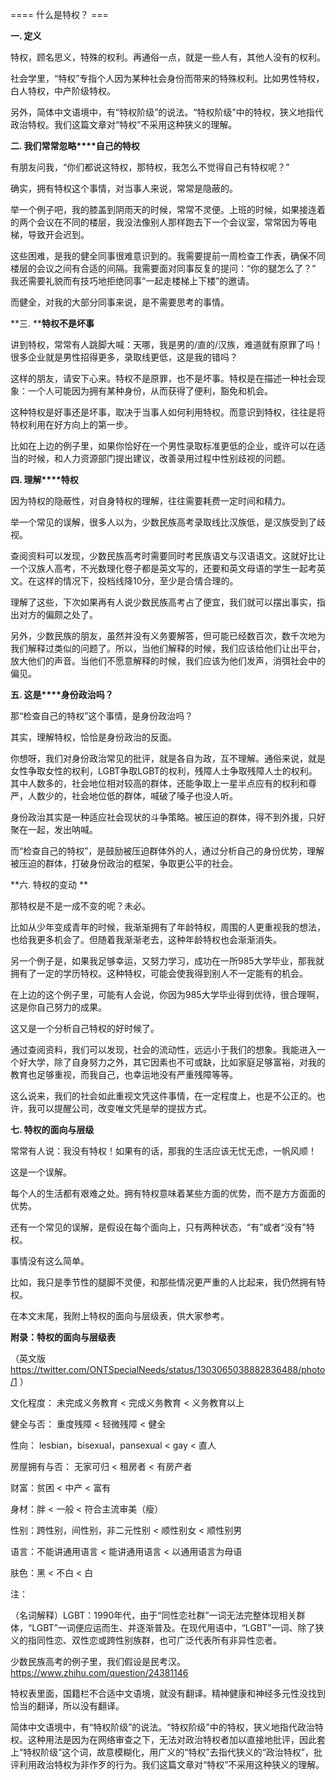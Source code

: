 ==== 什么是特权？ ===

**一. 定义**

特权，顾名思义，特殊的权利。再通俗一点，就是一些人有，其他人没有的权利。

社会学里，“特权”专指个人因为某种社会身份而带来的特殊权利。比如男性特权，白人特权，中产阶级特权。

另外，简体中文语境中，有“特权阶级”的说法。“特权阶级”中的特权，狭义地指代政治特权。我们这篇文章对“特权”不采用这种狭义的理解。

**二. ****我们常常****忽略****自己的特权**

有朋友问我，“你们都说这特权，那特权，我怎么不觉得自己有特权呢？”

确实，拥有特权这个事情，对当事人来说，常常是隐蔽的。

举一个例子吧，我的膝盖到阴雨天的时候，常常不灵便。上班的时候，如果接连着的两个会议在不同的楼层，我没法像别人那样跑去下一个会议室，常常因为等电梯，导致开会迟到。

这些困难，是我的健全同事很难意识到的。我需要提前一周检查工作表，确保不同楼层的会议之间有合适的间隔。我需要面对同事反复的提问：“你的腿怎么了？” 我还需要礼貌而有技巧地拒绝同事“一起走楼梯上下楼”的邀请。

而健全，对我的大部分同事来说，是不需要思考的事情。

**三. ****特权不是坏事**

讲到特权，常常有人跳脚大喊：天哪，我是男的/直的/汉族，难道就有原罪了吗！很多企业就是男性招得更多，录取线更低，这是我的错吗？

这样的朋友，请安下心来。特权不是原罪，也不是坏事。特权是在描述一种社会现象：一个人可能因为拥有某种身份，从而获得了便利，豁免和机会。

这种特权是好事还是坏事，取决于当事人如何利用特权。而意识到特权，往往是将特权利用在好方向上的第一步。

比如在上边的例子里，如果你恰好在一个男性录取标准更低的企业，或许可以在适当的时候，和人力资源部门提出建议，改善录用过程中性别歧视的问题。

**四. 理解****特权**

因为特权的隐蔽性，对自身特权的理解，往往需要耗费一定时间和精力。

举一个常见的误解，很多人以为，少数民族高考录取线比汉族低，是汉族受到了歧视。

查阅资料可以发现，少数民族高考时需要同时考民族语文与汉语语文。这就好比让一个汉族人高考，不光数理化卷子都是英文写的，还要和英文母语的学生一起考英文。在这样的情况下，投档线降10分，至少是合情合理的。

理解了这些，下次如果再有人说少数民族高考占了便宜，我们就可以摆出事实，指出对方的偏颇之处了。

另外，少数民族的朋友，虽然并没有义务要解答，但可能已经数百次，数千次地为我们解释过类似的问题了。所以，当他们解释的时候，我们应该给他们让出平台，放大他们的声音。当他们不愿意解释的时候，我们应该为他们发声，消弭社会中的偏见。

**五. 这是****身份政治吗？**

那“检查自己的特权”这个事情，是身份政治吗？

其实，理解特权，恰恰是身份政治的反面。

你想呀，我们对身份政治常见的批评，就是各自为政，互不理解。通俗来说，就是女性争取女性的权利，LGBT争取LGBT的权利，残障人士争取残障人士的权利。其中人数多的，社会地位相对较高的群体，还能争取上一星半点应有的权利和尊严，人数少的，社会地位低的群体，喊破了嗓子也没人听。

身份政治其实是一种适应社会现状的斗争策略。被压迫的群体，得不到外援，只好聚在一起，发出呐喊。

而“检查自己的特权”，是鼓励被压迫群体外的人，通过分析自己的身份优势，理解被压迫的群体，打破身份政治的框架，争取更公平的社会。

**六. 特权的变动 **

那特权是不是一成不变的呢？未必。

比如从少年变成青年的时候，我渐渐拥有了年龄特权，周围的人更重视我的想法，也给我更多机会了。但随着我渐渐老去，这种年龄特权也会渐渐消失。

另一个例子是，如果我足够幸运，又努力学习，成功在一所985大学毕业，那我就拥有了一定的学历特权。这种特权，可能会使我得到别人不一定能有的机会。

在上边的这个例子里，可能有人会说，你因为985大学毕业得到优待，很合理啊，这是你自己努力的成果。

这又是一个分析自己特权的好时候了。

通过查阅资料，我们可以发现，社会的流动性，远远小于我们的想象。我能进入一个好大学，除了自身努力之外，其它因素也不可或缺，比如家庭足够富裕，对我的教育也足够重视，而我自己，也幸运地没有严重残障等等。

这么说来，我们的社会如此重视文凭这件事情，在一定程度上，也是不公正的。也许，我可以提醒公司，改变唯文凭是举的提拔方式。

**七. 特权的面向****与****层级**

常常有人说：我没有特权！如果有的话，那我的生活应该无忧无虑，一帆风顺！

这是一个误解。

每个人的生活都有艰难之处。拥有特权意味着某些方面的优势，而不是方方面面的优势。

还有一个常见的误解，是假设在每个面向上，只有两种状态，“有”或者“没有”特权。

事情没有这么简单。

比如，我只是季节性的腿脚不灵便，和那些情况更严重的人比起来，我仍然拥有特权。

在本文末尾，我附上特权的面向与层级表，供大家参考。

**附录：特权的面向****与****层级表**

（英文版 https://twitter.com/ONTSpecialNeeds/status/1303065038882836488/photo/1 ）

文化程度： 未完成义务教育 < 完成义务教育 < 义务教育以上

健全与否： 重度残障 < 轻微残障 < 健全

性向： lesbian，bisexual，pansexual < gay < 直人

房屋拥有与否： 无家可归 < 租房者 < 有房产者

财富：贫困 < 中产 < 富有

身材：胖 < 一般 < 符合主流审美（瘦）

性别：跨性别，间性别，非二元性别 < 顺性别女 < 顺性别男

语言：不能讲通用语言 < 能讲通用语言 < 以通用语言为母语

肤色：黑 < 不白 < 白

注：

（名词解释）LGBT：1990年代，由于“同性恋社群”一词无法完整体现相关群体，“LGBT”一词便应运而生、并逐渐普及。在现代用语中，“LGBT”一词、除了狭义的指同性恋、双性恋或跨性别族群，也可广泛代表所有非异性恋者。

少数民族高考的例子里，我们假设是民考汉。https://www.zhihu.com/question/24381146

特权表里面，国籍栏不合适中文语境，就没有翻译。精神健康和神经多元性没找到恰当的翻译，所以没有翻译。

简体中文语境中，有“特权阶级”的说法。“特权阶级”中的特权，狭义地指代政治特权。这种用法是因为在网络审查之下，无法对政治特权者加以直接地批评，因此套上“特权阶级”这个词，故意模糊化，用广义的“特权”去指代狭义的“政治特权”，批评利用政治特权为非作歹的行为。我们这篇文章对“特权”不采用这种狭义的理解。